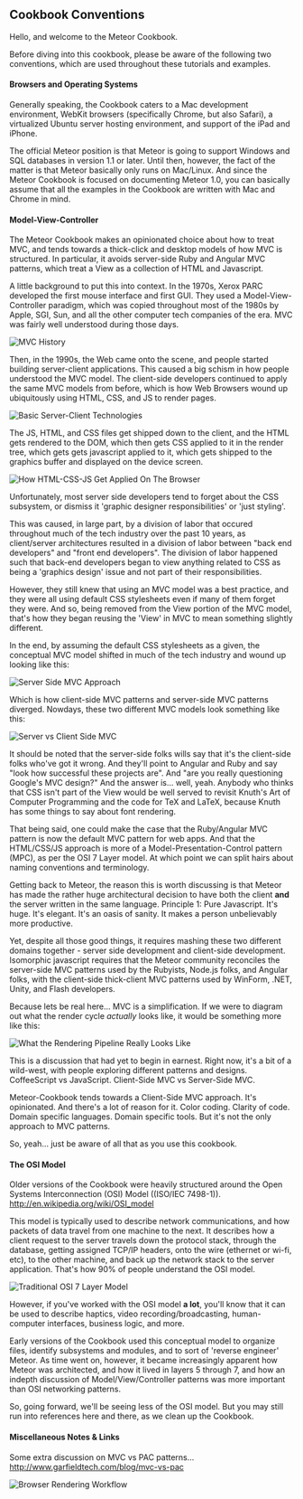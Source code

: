 ## Cookbook Conventions


Hello, and welcome to the Meteor Cookbook.

Before diving into this cookbook, please be aware of the following two conventions, which are used throughout these tutorials and examples.


#### Browsers and Operating Systems  
Generally speaking, the Cookbook caters to a Mac development environment, WebKit browsers (specifically Chrome, but also Safari), a virtualized Ubuntu server hosting environment, and support of the iPad and iPhone.  

The official Meteor position is that Meteor is going to support Windows and SQL databases in version 1.1 or later.   Until then, however, the fact of the matter is that Meteor basically only runs on Mac/Linux.  And since the Meteor Cookbook is focused on documenting Meteor 1.0, you can basically assume that all the examples in the Cookbook are written with Mac and Chrome in mind.



#### Model-View-Controller  

The Meteor Cookbook makes an opinionated choice about how to treat MVC, and tends towards a thick-click and desktop models of how MVC is structured. In particular, it avoids server-side Ruby and Angular MVC patterns, which treat a View as a collection of HTML and Javascript.  

A little background to put this into context.  In the 1970s, Xerox PARC developed the first mouse interface and first GUI.  They used a Model-View-Controller paradigm, which was copied throughout most of the 1980s by Apple, SGI, Sun, and all the other computer tech companies of the era.  MVC was fairly well understood during those days.  

![MVC History](https://raw.githubusercontent.com/awatson1978/meteor-cookbook/master/images/MVC%20Cycle%20-%20Traditional%20Model.jpg)

Then, in the 1990s, the Web came onto the scene, and people started building server-client applications. This caused a big schism in how people understood the MVC model.  The client-side developers continued to apply the same MVC models from before, which is how Web Browsers wound up ubiquitously using HTML, CSS, and JS to render pages.  

![Basic Server-Client Technologies](https://raw.githubusercontent.com/awatson1978/meteor-cookbook/master/images/Static%20Website%20Architecture%20-%20Before%20Loading%20Page.jpg)  

The JS, HTML, and CSS files get shipped down to the client, and the HTML gets rendered to the DOM, which then gets CSS applied to it in the render tree, which gets gets javascript applied to it, which gets shipped to the graphics buffer and displayed on the device screen.

![How HTML-CSS-JS Get Applied On The Browser](https://raw.githubusercontent.com/awatson1978/meteor-cookbook/master/images/Static%20Website%20Architecture%20-%20After%20Browser%20Recieves%20Files.jpg)




Unfortunately, most server side developers tend to forget about the CSS subsystem, or dismiss it 'graphic designer responsibilities' or 'just styling'.  

This was caused, in large part, by a division of labor that occured throughout much of the tech industry over the past 10 years, as client/server architectures resulted in a division of labor between "back end developers" and "front end developers".  The division of labor happened such that back-end developers began to view anything related to CSS as being a 'graphics design' issue and not part of their responsibilities.

However, they still knew that using an MVC model was a best practice, and they were all using default CSS stylesheets even if many of them forget they were.  And so, being removed from the View portion of the MVC model, that's how they began reusing the 'View' in MVC to mean something slightly different.  

In the end, by assuming the default CSS stylesheets as a given, the conceptual MVC model shifted in much of the tech industry and wound up looking like this:

![Server Side MVC Approach](https://raw.githubusercontent.com/awatson1978/meteor-cookbook/master/images/Static%20Website%20Architecture%20-%20From%20the%20Server%20Devs%20Perspective.jpg)

Which is how client-side MVC patterns and server-side MVC patterns diverged.  Nowdays, these two different MVC models look something like this:

![Server vs Client Side MVC](https://raw.githubusercontent.com/awatson1978/meteor-cookbook/master/images/Results%20in%20Two%20Different%20MVC%20Models.jpg)

It should be noted that the server-side folks wills say that it's the client-side folks who've got it wrong.  And they'll point to Angular and Ruby and say "look how successful these projects are".  And "are you really questioning Google's MVC design?"  And the answer is... well, yeah.  Anybody who thinks that CSS isn't part of the View would be well served to revisit Knuth's Art of Computer Programming and the code for TeX and LaTeX, because Knuth has some things to say about font rendering.  


That being said, one could make the case that the Ruby/Angular MVC pattern is now the default MVC pattern for web apps.  And that the HTML/CSS/JS approach is more of a Model-Presentation-Control pattern (MPC), as per the OSI 7 Layer model.  At which point we can split hairs about naming conventions and terminology.

Getting back to Meteor, the reason this is worth discussing is that Meteor has made the rather huge architectural decision to have both the client **and** the server written in the same language.  Principle 1:  Pure Javascript. It's huge.  It's elegant.  It's an oasis of sanity.  It makes a person unbelievably more productive.  

Yet, despite all those good things, it requires mashing these two different domains together - server side development and client-side development.  Isomorphic javascript requires that the Meteor community reconciles the server-side MVC patterns used by the Rubyists, Node.js folks, and Angular folks, with the client-side thick-client MVC patterns used by WinForm, .NET, Unity, and Flash developers.  

Because lets be real here...  MVC is a simplification.  If we were to diagram out what the render cycle *actually* looks like, it would be something more like this:  

![What the Rendering Pipeline Really Looks Like](https://raw.githubusercontent.com/awatson1978/meteor-cookbook/master/images/MVC%20Cycle%20-%20What%20it%20Really%20Looks%20Like.jpg)  


This is a discussion that had yet to begin in earnest.  Right now, it's a bit of a wild-west, with people exploring different patterns and designs.  CoffeeScript vs JavaScript.  Client-Side MVC vs Server-Side MVC.

Meteor-Cookbook tends towards a Client-Side MVC approach.  It's opinionated.  And there's a lot of reason for it.  Color coding.  Clarity of code.  Domain specific languages.  Domain specific tools.  But it's not the only approach to MVC patterns.  

So, yeah... just be aware of all that as you use this cookbook.


#### The OSI Model  

Older versions of the Cookbook were heavily structured around the Open Systems Interconnection (OSI) Model ((ISO/IEC 7498-1)).  
http://en.wikipedia.org/wiki/OSI_model

This model is typically used to describe network communications, and how packets of data travel from one machine to the next.  It describes how a client request to the server travels down the protocol stack, through the database, getting assigned TCP/IP headers, onto the wire (ethernet or wi-fi, etc), to the other machine, and back up the network stack to the server application.  That's how 90% of people understand the OSI model.

![Traditional OSI 7 Layer Model](http://i.technet.microsoft.com/dynimg/IC213395.gif)  

However, if you've worked with the OSI model **a lot**, you'll know that it can be used to describe haptics, video recording/broadcasting, human-computer interfaces, business logic, and more.  

Early versions of the Cookbook used this conceptual model to organize files, identify subsystems and modules, and to sort of 'reverse engineer' Meteor.  As time went on, however, it became increasingly apparent how Meteor was architected, and how it lived in layers 5 through 7, and how an indepth discussion of Model/View/Controller patterns was more important than OSI networking patterns.  

So, going forward, we'll be seeing less of the OSI model.  But you may still run into references here and there, as we clean up the Cookbook.


#### Miscellaneous Notes & Links  

Some extra discussion on MVC vs PAC patterns...  
http://www.garfieldtech.com/blog/mvc-vs-pac  

![Browser Rendering Workflow](http://orm-chimera-prod.s3.amazonaws.com/1230000000545/images/hpbn_1001.png)  
